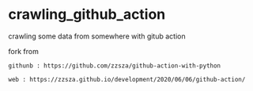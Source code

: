 # crawling_github_action
crawling some data from somewhere with gitub action

fork from

```~python
githunb : https://github.com/zzsza/github-action-with-python

web : https://zzsza.github.io/development/2020/06/06/github-action/
```
